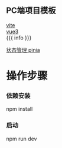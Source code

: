 ## PC端项目模板

[vite](https://cn.vitejs.dev/)  
[vue3](https://v3.cn.vuejs.org/)   
{{{ info }}}

[状态管理 pinia](https://pinia.esm.dev/)



# 操作步骤

### 依赖安装

npm install

### 启动

npm run dev